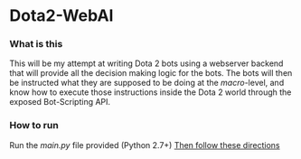 # Dota2-WebAI

### What is this
This will be my attempt at writing Dota 2 bots using a webserver backend that 
will provide all the decision making logic for the bots. The bots will then
be instructed what they are supposed to be doing at the *macro*-level, and 
know how to execute those instructions inside the Dota 2 world through the 
exposed Bot-Scripting API.

### How to run
Run the *main.py* file provided (Python 2.7+)
[Then follow these directions](https://github.com/Nostrademous/Dota2-FullOverwrite/wiki/Workflow-for-Debugging-Bots)